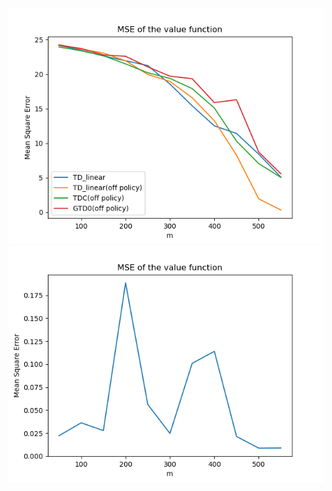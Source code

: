 ![Image of TDTD](https://github.com/water-bridge/2020rl/blob/master/tdtd.png)
![Image of Neural](https://github.com/water-bridge/2020rl/blob/master/neural.png)